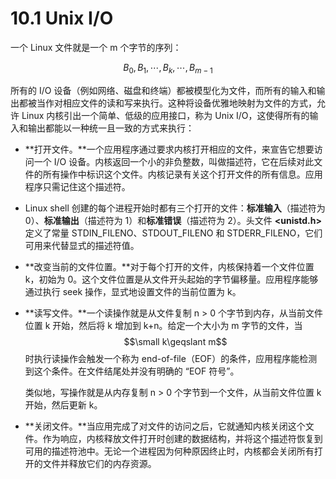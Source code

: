 # 10.1 Unix I/O

一个 Linux 文件就是一个 m 个字节的序列：

$$
B_0,B_1,\cdots,B_k,\cdots,B_{m-1}
$$

所有的 I/O 设备（例如网络、磁盘和终端）都被模型化为文件，而所有的输入和输出都被当作对相应文件的读和写来执行。这种将设备优雅地映射为文件的方式，允许 Linux 内核引出一个简单、低级的应用接口，称为 Unix I/O，这使得所有的输入和输出都能以一种统一且一致的方式来执行：

* **打开文件。**一个应用程序通过要求内核打开相应的文件，来宣告它想要访问一个 I/O 设备。内核返回一个小的非负整数，叫做描述符，它在后续对此文件的所有操作中标识这个文件。内核记录有关这个打开文件的所有信息。应用程序只需记住这个描述符。
* Linux shell 创建的每个进程开始时都有三个打开的文件：**标准输入**（描述符为 0）、**标准输出**（描述符为 1）和**标准错误**（描述符为 2）。头文件 **&lt;unistd.h&gt;** 定义了常量 STDIN\_FILENO、STDOUT\_FILENO 和 STDERR\_FILENO，它们可用来代替显式的描述符值。
* **改变当前的文件位置。**对于每个打开的文件，内核保持着一个文件位置 k，初始为 0。这个文件位置是从文件开头起始的字节偏移量。应用程序能够通过执行 seek 操作，显式地设置文件的当前位置为 k。
* **读写文件。**一个读操作就是从文件复制 n &gt; 0 个字节到内存，从当前文件位置 k 开始，然后将 k 增加到 k+n。给定一个大小为 m 字节的文件，当$$\small k\geqslant m$$时执行读操作会触发一个称为 end-of-file（EOF）的条件，应用程序能检测到这个条件。在文件结尾处并没有明确的 “EOF 符号”。

  类似地，写操作就是从内存复制 n &gt; 0 个字节到一个文件，从当前文件位置 k 开始，然后更新 k。

* **关闭文件。**当应用完成了对文件的访问之后，它就通知内核关闭这个文件。作为响应，内核释放文件打开时创建的数据结构，并将这个描述符恢复到可用的描述符池中。无论一个进程因为何种原因终止时，内核都会关闭所有打开的文件并释放它们的内存资源。

